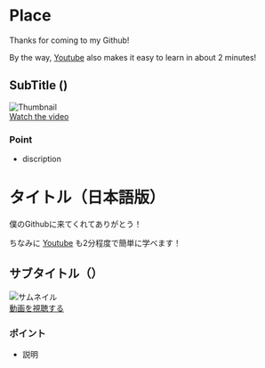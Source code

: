 # Place
Thanks for coming to my Github!  
  
By the way, [Youtube](https://www.youtube.com/channel/UCCzS-jNyzsQdeSylkcM4iLw) also makes it easy to learn in about 2 minutes!  
## SubTitle ()  
![Thumbnail]()  
[Watch the video]()  
  
### Point  
- discription  
  
# タイトル（日本語版）  
僕のGithubに来てくれてありがとう！  
  
ちなみに [Youtube](https://www.youtube.com/channel/UCCzS-jNyzsQdeSylkcM4iLw) も2分程度で簡単に学べます！  
## サブタイトル（）  
![サムネイル]()  
[動画を視聴する]()  
  
### ポイント  
- 説明

